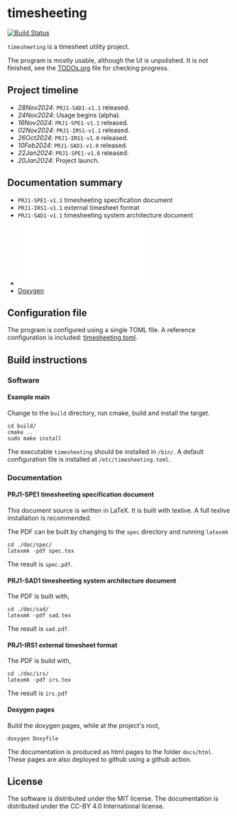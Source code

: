# timesheeting
[![Build Status](https://ci.houllier.net/api/badges/thomashoullier/timesheeting/status.svg)](https://ci.houllier.net/thomashoullier/timesheeting)

`timesheeting` is a timesheet utility project.

The program is mostly usable, although the UI is unpolished.
It is not finished, see the [TODOs.org](TODOs.org) file for
checking progress.

## Project timeline
* *28Nov2024*: `PRJ1-SAD1-v1.1` released.
* *24Nov2024*: Usage begins (alpha).
* *16Nov2024*: `PRJ1-SPE1-v1.1` released.
* *02Nov2024*: `PRJ1-IRS1-v1.1` released.
* *26Oct2024*: `PRJ1-IRS1-v1.0` released.
* *10Feb2024*: `PRJ1-SAD1-v1.0` released.
* *22Jan2024*: `PRJ1-SPE1-v1.0` released.
* *20Jan2024*: Project launch.

## Documentation summary
* `PRJ1-SPE1-v1.1` timesheeting specification document
* `PRJ1-IRS1-v1.1` external timesheet format
* `PRJ1-SAD1-v1.1` timesheeting system architecture document
* ![Release notes](doc/RELEASE_NOTES.md)
* [Doxygen](https://thomashoullier.github.io/timesheeting/index.html)

## Configuration file
The program is configured using a single TOML file.
A reference configuration is included: [timesheeting.toml](timesheeting.toml).

## Build instructions
### Software
#### Example main
Change to the `build` directory, run cmake, build and install the target.

```{shell}
cd build/
cmake ..
sudo make install
```

The executable `timesheeting` should be installed in `/bin/`.
A default configuration file is installed at `/etc/timesheeting.toml`.

### Documentation
#### PRJ1-SPE1 timesheeting specification document
This document source is written in LaTeX. It is built with
texlive. A full texlive installation is recommended.

The PDF can be built by changing to the `spec` directory and
running `latexmk`

```{shell}
cd ./doc/spec/
latexmk -pdf spec.tex
```

The result is `spec.pdf`.

#### PRJ1-SAD1 timesheeting system architecture document
The PDF is built with,

```{shell}
cd ./doc/sad/
latexmk -pdf sad.tex
```

The result is `sad.pdf`.

#### PRJ1-IRS1 external timesheet format
The PDF is build with,

```{shell}
cd ./doc/irs/
latexmk -pdf irs.tex
```

The result is `irs.pdf`

#### Doxygen pages
Build the doxygen pages, while at the project's root,

```{shell}
doxygen Doxyfile
```

The documentation is produced as html pages to the folder
`docs/html`. These pages are also deployed to github using
a github action.

## License
The software is distributed under the MIT license.
The documentation is distributed under the CC-BY 4.0 International license.
